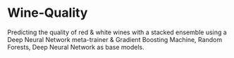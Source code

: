# Wine-Quality
Predicting the quality of red & white wines with a stacked ensemble using a Deep Neural Network meta-trainer &amp; Gradient Boosting Machine, Random Forests, Deep Neural Network as base models.
